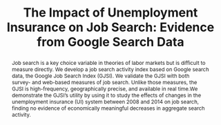 ---
layout:
title: "The Impact of Unemployment Insurance on Job Search: Evidence from Google Search Data"
category: research
published: 1
abstract: Job search is a key choice variable in theories of labor markets but is difficult to measure directly. We develop a job search activity index based on Google search data, the Google Job Search Index (GJSI). We validate the GJSI with both survey- and web-based measures of job search. Unlike those measures, the GJSI is high-frequency, geographically precise, and available in real time.We demonstrate the GJSI’s utility by using it to study the effects of changes in the unemployment insurance (UI) system between 2008 and 2014 on job search, finding no evidence of economically meaningful decreases in aggregate search activity.
link: /assets/FullTexasJobSearch.pdf
journal: Accepted, Review of Economics and Statistics
order: 3
bibtex: "http://andreyfradkin.com/assets/bibtex_papers/jobsearch.html"
coauthors: (with <a href = "https://sites.google.com/site/srbaker/"> Scott Baker</a>)
data: "https://dataverse.harvard.edu/file.xhtml?fileId=2972317&version=1.0"
code: "https://github.com/Asquidy/google_job_search_restat"
js: "toggleMe('google'); return false;"
js_abbrev: 'google'
bib: <br> @article{bakerfradkin2017,
  title={The Impact of Unemployment Insurance on Job Search&#58; Evidence from Google Search Data},
  author={Baker, Scott and Fradkin, Andrey},
  year={2017}}
bibjs: "toggleMe('google_bib'); return false;"
bib_abbrev: 'google_bib'
---